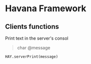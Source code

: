 # Havana Framework
## Clients functions
Print text in the server's consol
> char @message 
```
HAY.serverPrint(message)
```

